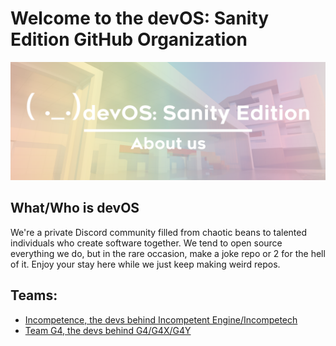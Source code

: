 # Welcome to the devOS: Sanity Edition GitHub Organization

![logo](https://github.com/devOS-Sanity-Edition/Art/blob/main/devos_about.png?raw=true)

## What/Who is devOS

We're a private Discord community filled from chaotic beans to talented individuals who create software together. We tend to open source everything we do, but in the rare occasion, make a joke repo or 2 for the hell of it.
Enjoy your stay here while we just keep making weird repos.

## Teams:

- [Incompetence, the devs behind Incompetent Engine/Incompetech](https://github.com/orgs/devOS-Sanity-Edition/teams/incompetence)
- [Team G4, the devs behind G4/G4X/G4Y](https://github.com/orgs/devOS-Sanity-Edition/teams/team-g4)
